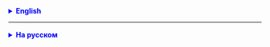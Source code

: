 
<details style="margin-top: 16px">
  <summary style="cursor: pointer; color: blue;"><b>English</b></summary>

**Task 1.**
Implement the following methods for arrays of integers in the ArrayMethods class:
- sum of all elements of the array with odd indices;
- search for the 5th element in the array.
  Develop tests for these methods.

**Task 2.**
Create an array of 100 random integers in the range from -10 to 10.
Count how many there are in this array:
- positive numbers;
- negative numbers;
- even numbers;
- zeros.
  Implement all calculations with methods and write tests for them.

**Task 3.(*)**
Create an Address class, check:
- city with a capital letter
- index contains 5 digits
- suggest more tests

</details>

<hr>

<details style="margin-top: 16px">
  <summary style="cursor: pointer; color: blue;"><b>На русском</b></summary>

**Задача 1.**
Реализуйте класс Document и приложение Archive по аналогии с Book и Library.
Уникальный номер документа содержит 10 цифр.

**Задача 2.**
Семья планирует поехать в отпуск в Италию из Германии и покрыть порядка 3000 км.
Имеется информация о 5 автомобилях на жидком топливе (бензин или дизтопливо):
- марка автомобиля: Audi, BMW, Opel, VW, Mercedes.
- тип расходуемого топлива: d, b, d, d, b
- стоимость 1 литра топлива: d - 1.6, b - 1.8
- расход на 100 км пути: 6.6, 6.8, 6.9, 6.5, 6.3
- стоимость недельной аренды автомобиля: 45, 49, 45, 39, 49
  Какой автомобиль ей следует выбрать, исходя из минимальной стоимости?

**Задача 3.(*)**
Для метода проверки, является ли число простым, написать тест.
Использовать assert для логических выражений.


</details>
